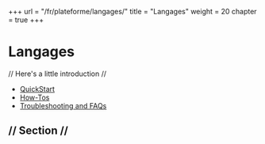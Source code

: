 +++
url = "/fr/plateforme/langages/"
title = "Langages"
weight = 20
chapter = true
+++

# Langages

// Here's a little introduction //

- [QuickStart]()
- [How-Tos]()
- [Troubleshooting and FAQs]()

## // Section //
